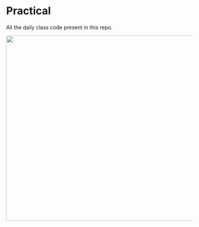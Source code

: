 # Practical

All the daily class code present in this repo.


 <img src= "https://media0.giphy.com/media/WoD6JZnwap6s8/giphy.gif?cid=ecf05e476smyoyvufa605lzm5ldtslyps4i7h5cavryzntj3&rid=giphy.gif&ct=g"  height="500" width="1400"  >

